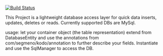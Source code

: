 [![Build Status](https://travis-ci.com/segmeno/kodo.svg?branch=master)](https://travis-ci.com/segmeno/kodo)

This Project is a lightweight database access layer for quick data inserts, updates, deletes or reads.
Currently supported DBs are MySql.

usage:
let your container object (the table representation) extend from DatabaseEntity and use the annotations from 
com/segmeno/kodo/annotation to further describe your fields.
Instantiate and use the SqlManager to access the DB.